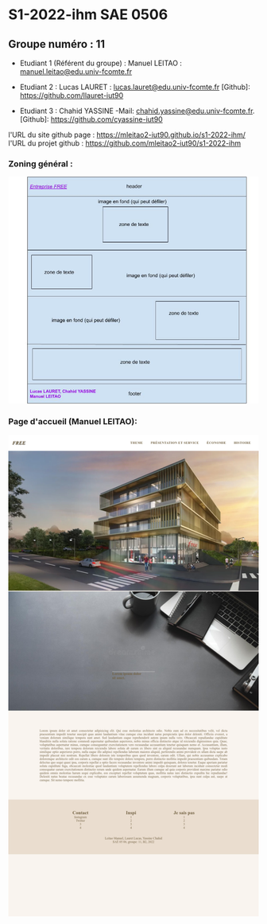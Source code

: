 # S1-2022-ihm SAE 0506
## Groupe numéro : 11
* Etudiant 1 (Référent du groupe) : Manuel LEITAO : manuel.leitao@edu.univ-fcomte.fr  
  
* Etudiant 2 : Lucas LAURET : lucas.lauret@edu.univ-fcomte.fr [Github]: https://github.com/llauret-iut90
   
* Etudiant 3 : Chahid YASSINE -Mail: chahid.yassine@edu.univ-fcomte.fr. [Github]: https://github.com/cyassine-iut90  

l'URL du site github page : https://mleitao2-iut90.github.io/s1-2022-ihm/  
l'URL du projet github : https://github.com/mleitao2-iut90/s1-2022-ihm 

### Zoning général : 
![Image de fond](Images/Zoning.jpg)
### Page d'accueil (Manuel LEITAO):
![Page d'acceuil](Images/pageAccueil.png)
